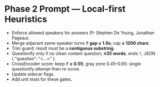 # Phase 2 Prompt — Local-first Heuristics
- Enforce allowed speakers for answers (Fr Stephen De Young, Jonathan Pageau).
- Merge adjacent same-speaker turns if **gap ≤ 1.0s**; cap **≤ 1200 chars**.
- Trim guard: result must be a **contiguous substring**.
- Questionify only if no clean context question; **≤25 words**, ends `?`, JSON { "question": "<...>" }.
- CrossEncoder score: keep if **≥ 0.55**; gray zone 0.45–0.65: single questionify attempt then re-score.
- Update sidecar flags.
- Add unit tests for these gates.
